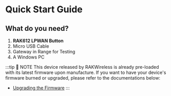 # Quick Start Guide

<rk-img
  src="/assets/images/quick-start-guide/rak612/quick-start-guide/rak612-overview.jpg"
  width="100%"
  figure-number="1"
  caption="RAK612 LPWAN Button"
/>

## What do you need?

1. **RAK612 LPWAN Button**
2. Micro USB Cable
3. Gateway in Range for Testing
4. A Windows PC

<rk-btn
  src="https://store.rakwireless.com/products/rak612-lora-button"
  label="Buy a RAK612 LPWAN Button"
  _blank
/>

:::tip 📝 NOTE
This device released by RAKWireless is already pre-loaded with its latest firmware upon manufacture. If you want to have your device's firmware burned or upgraded, please refer to the documentations below:
* [Upgrading the Firmware](upgrading-the-firmware.html)
:::

